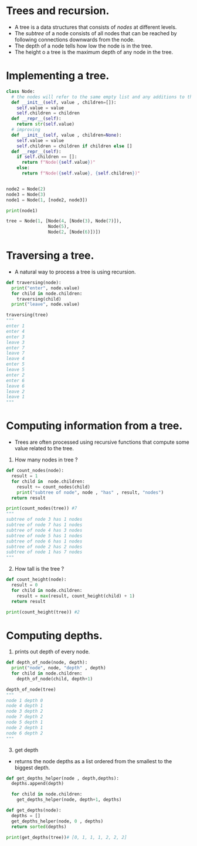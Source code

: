 # Trees and recursion.

- A tree is a data structures that consists of _nodes_ at different levels.
- The _subtree_ of a node consists of all nodes that can be reached by following connections downwards from the node.
- The depth of a node tells how low the node is in the tree.
- The height o a tree is the maximum depth of any node in the tree.

# Implementing a tree.

```python
class Node:
  # the nodes will refer to the same empty list and any additions to the list are seen by all nodes
  def __init__(self, value , children=[]):
    self.value = value
    self.children = children
  def __repr__(self):
    return str(self.value)
  # improving
  def __init__(self, value , children=None):
    self.value = value
    self.children = children if children else []
  def __repr__(self):
    if self.children == []:
      return f"Node({self.value})"
    else:
      return f"Node({self.value}, {self.children})"


node2 = Node(2)
node3 = Node(3)
node1 = Node(1, [node2, node3])

print(node1)

tree = Node(1, [Node(4, [Node(3), Node(7)]),
                Node(5),
                Node(2, [Node(6)])])
```

# Traversing a tree.

- A natural way to process a tree is using recursion.

```python
def traversing(node):
  print("enter", node.value)
  for child in node.children:
    traversing(child)
  print("leave", node.value)

traversing(tree)
"""
enter 1
enter 4
enter 3
leave 3
enter 7
leave 7
leave 4
enter 5
leave 5
enter 2
enter 6
leave 6
leave 2
leave 1
"""
```

# Computing information from a tree.

- Trees are often processed using recursive functions that compute some value related to the tree.

1. How many nodes in tree ?

```python
def count_nodes(node):
  result = 1
  for child in  node.children:
    result += count_nodes(child)
    print("subtree of node", node , "has" , result, "nodes")
  return result

print(count_nodes(tree)) #7
"""
subtree of node 3 has 1 nodes
subtree of node 7 has 1 nodes
subtree of node 4 has 3 nodes
subtree of node 5 has 1 nodes
subtree of node 6 has 1 nodes
subtree of node 2 has 2 nodes
subtree of node 1 has 7 nodes
"""
```

2. How tall is the tree ?

```python
def count_height(node):
  result = 0
  for child in node.children:
    result = max(result, count_height(child) + 1)
  return result

print(count_height(tree)) #2
```

# Computing depths.

1. prints out depth of every node.

```python
def depth_of_node(node, depth):
  print("node", node, "depth" , depth)
  for child in node.children:
    depth_of_node(child, depth+1)

depth_of_node(tree)
"""
node 1 depth 0
node 4 depth 1
node 3 depth 2
node 7 depth 2
node 5 depth 1
node 2 depth 1
node 6 depth 2
"""
```

3. get depth

- returns the node depths as a list ordered from the smallest to the biggest depth.

```python
def get_depths_helper(node , depth,depths):
  depths.append(depth)

  for child in node.children:
    get_depths_helper(node, depth+1, depths)

def get_depths(node):
  depths = []
  get_depths_helper(node, 0 , depths)
  return sorted(depths)

print(get_depths(tree))# [0, 1, 1, 1, 2, 2, 2]
```
